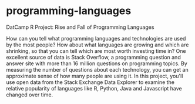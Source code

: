 # programming-languages
DatCamp R Project: Rise and Fall of Programming Languages

How can you tell what programming languages and technologies are used by the most people? How about what languages are growing and which are shrinking, so that you can tell which are most worth investing time in? One excellent source of data is Stack Overflow, a programming question and answer site with more than 16 million questions on programming topics. By measuring the number of questions about each technology, you can get an approximate sense of how many people are using it. In this project, you'll use open data from the Stack Exchange Data Explorer to examine the relative popularity of languages like R, Python, Java and Javascript have changed over time. 
